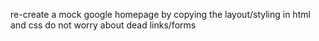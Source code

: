 re-create a mock google homepage by copying the layout/styling in html and css
do not worry about dead links/forms
